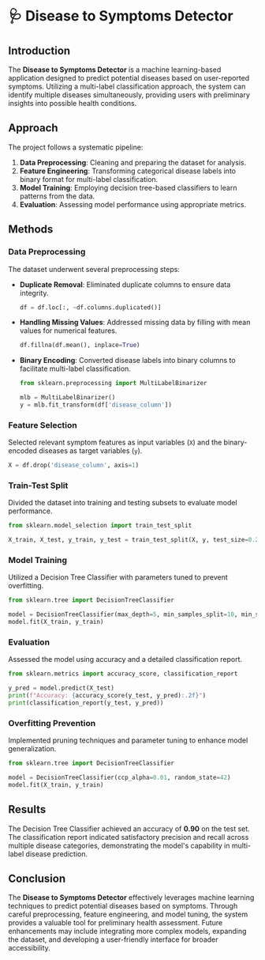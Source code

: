 # 🩺 Disease to Symptoms Detector

## Introduction

The **Disease to Symptoms Detector** is a machine learning-based application designed to predict potential diseases based on user-reported symptoms. Utilizing a multi-label classification approach, the system can identify multiple diseases simultaneously, providing users with preliminary insights into possible health conditions.

## Approach

The project follows a systematic pipeline:

1. **Data Preprocessing**: Cleaning and preparing the dataset for analysis.
2. **Feature Engineering**: Transforming categorical disease labels into binary format for multi-label classification.
3. **Model Training**: Employing decision tree-based classifiers to learn patterns from the data.
4. **Evaluation**: Assessing model performance using appropriate metrics.

## Methods

### Data Preprocessing

The dataset underwent several preprocessing steps:

- **Duplicate Removal**: Eliminated duplicate columns to ensure data integrity.

  ```python
  df = df.loc[:, ~df.columns.duplicated()]
  ```

- **Handling Missing Values**: Addressed missing data by filling with mean values for numerical features.

  ```python
  df.fillna(df.mean(), inplace=True)
  ```

- **Binary Encoding**: Converted disease labels into binary columns to facilitate multi-label classification.

  ```python
  from sklearn.preprocessing import MultiLabelBinarizer

  mlb = MultiLabelBinarizer()
  y = mlb.fit_transform(df['disease_column'])
  ```

### Feature Selection

Selected relevant symptom features as input variables (`X`) and the binary-encoded diseases as target variables (`y`).

```python
X = df.drop('disease_column', axis=1)
```

### Train-Test Split

Divided the dataset into training and testing subsets to evaluate model performance.

```python
from sklearn.model_selection import train_test_split

X_train, X_test, y_train, y_test = train_test_split(X, y, test_size=0.2, random_state=42)
```

### Model Training

Utilized a Decision Tree Classifier with parameters tuned to prevent overfitting.

```python
from sklearn.tree import DecisionTreeClassifier

model = DecisionTreeClassifier(max_depth=5, min_samples_split=10, min_samples_leaf=5, random_state=42)
model.fit(X_train, y_train)
```

### Evaluation

Assessed the model using accuracy and a detailed classification report.

```python
from sklearn.metrics import accuracy_score, classification_report

y_pred = model.predict(X_test)
print(f"Accuracy: {accuracy_score(y_test, y_pred):.2f}")
print(classification_report(y_test, y_pred))
```

### Overfitting Prevention

Implemented pruning techniques and parameter tuning to enhance model generalization.

```python
from sklearn.tree import DecisionTreeClassifier

model = DecisionTreeClassifier(ccp_alpha=0.01, random_state=42)
model.fit(X_train, y_train)
```

## Results

The Decision Tree Classifier achieved an accuracy of **0.90** on the test set. The classification report indicated satisfactory precision and recall across multiple disease categories, demonstrating the model's capability in multi-label disease prediction.



## Conclusion

The **Disease to Symptoms Detector** effectively leverages machine learning techniques to predict potential diseases based on symptoms. Through careful preprocessing, feature engineering, and model tuning, the system provides a valuable tool for preliminary health assessment. Future enhancements may include integrating more complex models, expanding the dataset, and developing a user-friendly interface for broader accessibility.

